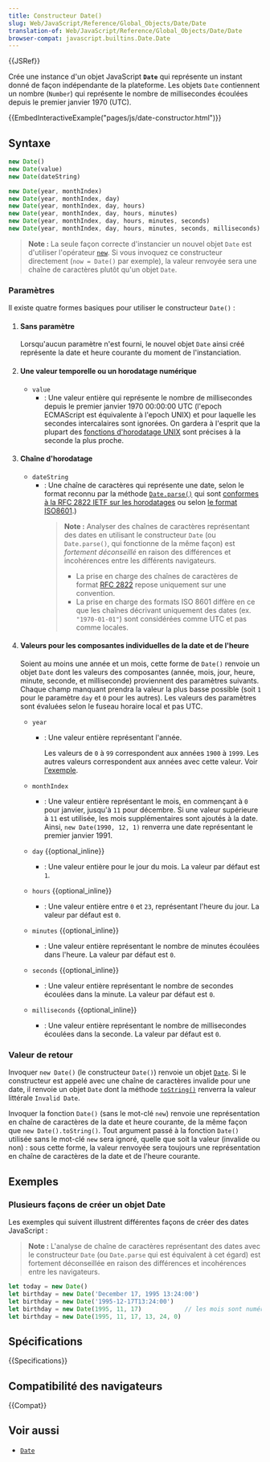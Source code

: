 ```yaml
---
title: Constructeur Date()
slug: Web/JavaScript/Reference/Global_Objects/Date/Date
translation-of: Web/JavaScript/Reference/Global_Objects/Date/Date
browser-compat: javascript.builtins.Date.Date
---
```

{{JSRef}}

Crée une instance d'un objet JavaScript **`Date`** qui représente un instant donné de façon indépendante de la plateforme. Les objets `Date` contiennent un nombre (`Number`) qui représente le nombre de millisecondes écoulées depuis le premier janvier 1970 (UTC).

{{EmbedInteractiveExample("pages/js/date-constructor.html")}}

## Syntaxe

```js
new Date()
new Date(value)
new Date(dateString)

new Date(year, monthIndex)
new Date(year, monthIndex, day)
new Date(year, monthIndex, day, hours)
new Date(year, monthIndex, day, hours, minutes)
new Date(year, monthIndex, day, hours, minutes, seconds)
new Date(year, monthIndex, day, hours, minutes, seconds, milliseconds)
```

> **Note :** La seule façon correcte d'instancier un nouvel objet `Date` est d'utiliser l'opérateur [`new`](/fr/docs/Web/JavaScript/Reference/Operators/new). Si vous invoquez ce constructeur directement (`now = Date()` par exemple), la valeur renvoyée sera une chaîne de caractères plutôt qu'un objet `Date`.

### Paramètres

Il existe quatre formes basiques pour utiliser le constructeur `Date()`&nbsp;:

1.  #### Sans paramètre

    Lorsqu'aucun paramètre n'est fourni, le nouvel objet `Date` ainsi créé représente la date et heure courante du moment de l'instanciation.

2.  #### Une valeur temporelle ou un horodatage numérique

    - `value`
      - : Une valeur entière qui représente le nombre de millisecondes depuis le premier janvier 1970 00:00:00 UTC (l'epoch ECMAScript est équivalente à l'epoch UNIX) et pour laquelle les secondes intercalaires sont ignorées. On gardera à l'esprit que la plupart des [fonctions d'horodatage UNIX](https://pubs.opengroup.org/onlinepubs/9699919799/basedefs/V1_chap04.html#tag_04_16) sont précises à la seconde la plus proche.

3.  #### Chaîne d'horodatage

    - `dateString`
      - : Une chaîne de caractères qui représente une date, selon le format reconnu par la méthode [`Date.parse()`](/fr/docs/Web/JavaScript/Reference/Global_Objects/Date/parse) qui sont [conformes à la RFC 2822 IETF sur les horodatages](https://datatracker.ietf.org/doc/html/rfc2822#page-14) ou selon [le format ISO8601](https://www.ecma-international.org/ecma-262/11.0/#sec-date.parse).)
        > **Note :** Analyser des chaînes de caractères représentant des dates en utilisant le constructeur `Date` (ou `Date.parse()`, qui fonctionne de la même façon) est _fortement déconseillé_ en raison des différences et incohérences entre les différents navigateurs.
        >
        > - La prise en charge des chaînes de caractères de format [RFC 2822](https://datatracker.ietf.org/doc/html/rfc2822) repose uniquement sur une convention.
        > - La prise en charge des formats ISO 8601 diffère en ce que les chaînes décrivant uniquement des dates (ex. `"1970-01-01"`) sont considérées comme UTC et pas comme locales.

4.  #### Valeurs pour les composantes individuelles de la date et de l'heure

    Soient au moins une année et un mois, cette forme de `Date()` renvoie un objet `Date` dont les valeurs des composantes (année, mois, jour, heure, minute, seconde, et milliseconde) proviennent des paramètres suivants. Chaque champ manquant prendra la valeur la plus basse possible (soit `1` pour le paramètre `day` et `0` pour les autres). Les valeurs des paramètres sont évaluées selon le fuseau horaire local et pas UTC.

    - `year`

      - : Une valeur entière représentant l'année.

        Les valeurs de `0` à `99` correspondent aux années `1900` à `1999`. Les autres valeurs correspondent aux années avec cette valeur. Voir [l'exemple](/fr/docs/Web/JavaScript/Reference/Global_Objects/Date#les_années_sur_deux_chiffres_correspondent_à_la_période_1900_–_1999).

    - `monthIndex`
      - : Une valeur entière représentant le mois, en commençant à `0` pour janvier, jusqu'à `11` pour décembre. Si une valeur supérieure à `11` est utilisée, les mois supplémentaires sont ajoutés à la date. Ainsi, `new Date(1990, 12, 1)` renverra une date représentant le premier janvier 1991.
    - `day` {{optional_inline}}
      - : Une valeur entière pour le jour du mois. La valeur par défaut est `1`.
    - `hours` {{optional_inline}}
      - : Une valeur entière entre `0` et `23`, représentant l'heure du jour. La valeur par défaut est `0`.
    - `minutes` {{optional_inline}}
      - : Une valeur entière représentant le nombre de minutes écoulées dans l'heure. La valeur par défaut est `0`.
    - `seconds` {{optional_inline}}
      - : Une valeur entière représentant le nombre de secondes écoulées dans la minute. La valeur par défaut est `0`.
    - `milliseconds` {{optional_inline}}
      - : Une valeur entière représentant le nombre de millisecondes écoulées dans la seconde. La valeur par défaut est `0`.

### Valeur de retour

Invoquer `new Date()` (le constructeur `Date()`) renvoie un objet [`Date`](/fr/docs/Web/JavaScript/Reference/Global_Objects/Date). Si le constructeur est appelé avec une chaîne de caractères invalide pour une date, il renvoie un objet `Date` dont la méthode [`toString()`](/fr/docs/Web/JavaScript/Reference/Global_Objects/Date/toString) renverra la valeur littérale `Invalid Date`.

Invoquer la fonction `Date()` (sans le mot-clé `new`) renvoie une représentation en chaîne de caractères de la date et heure courante, de la même façon que `new Date().toString()`. Tout argument passé à la fonction `Date()` utilisée sans le mot-clé `new` sera ignoré, quelle que soit la valeur (invalide ou non) : sous cette forme, la valeur renvoyée sera toujours une représentation en chaîne de caractères de la date et de l'heure courante.

## Exemples

### Plusieurs façons de créer un objet Date

Les exemples qui suivent illustrent différentes façons de créer des dates JavaScript :

> **Note :** L'analyse de chaîne de caractères représentant des dates avec le constructeur `Date` (ou `Date.parse` qui est équivalent à cet égard) est fortement déconseillée en raison des différences et incohérences entre les navigateurs.

```js
let today = new Date()
let birthday = new Date('December 17, 1995 13:24:00')
let birthday = new Date('1995-12-17T13:24:00')
let birthday = new Date(1995, 11, 17)            // les mois sont numérotés à partir de 0
let birthday = new Date(1995, 11, 17, 13, 24, 0)
```

## Spécifications

{{Specifications}}

## Compatibilité des navigateurs

{{Compat}}

## Voir aussi

- [`Date`](/fr/docs/Web/JavaScript/Reference/Global_Objects/Date)
